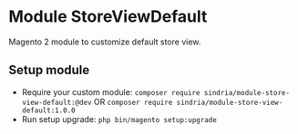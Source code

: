 # Module StoreViewDefault

Magento 2 module to customize default store view.

## Setup module

- Require your custom module: `composer require sindria/module-store-view-default:@dev` OR `composer require sindria/module-store-view-default:1.0.0`
- Run setup upgrade: `php bin/magento setup:upgrade`
